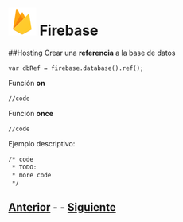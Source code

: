 # ![Firebase logo](imgs/firebase.png) Firebase
##Hosting
Crear una **referencia** a la base de datos

	var dbRef = firebase.database().ref();
	
Función **on**
	
	//code
	
Función **once**

	//code
	
Ejemplo descriptivo:
~~~
/* code 
 * TODO:
 * more code
 */
~~~

## [Anterior](page3.md) - - [Siguiente](page5.md)

